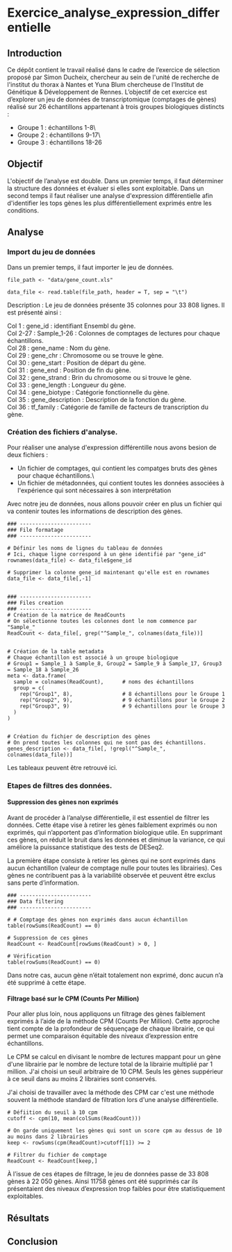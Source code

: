 # Exercice_analyse_expression_differentielle

## Introduction
Ce dépôt contient le travail réalisé dans le cadre de l’exercice de sélection proposé par Simon Ducheix, chercheur au sein de l'unité de recherche de l'institut du thorax à Nantes et Yuna Blum chercheuse de l'Institut de Génétique & Développement de Rennes.
L’objectif de cet exercice est d’explorer un jeu de données de transcriptomique (comptages de gènes) réalisé sur 26 échantillons appartenant à trois groupes biologiques distincts :

- Groupe 1 : échantillons 1-8\
- Groupe 2 : échantillons 9-17\
- Groupe 3 : échantillons 18-26

## Objectif
L'objectif de l’analyse est double. Dans un premier temps, il faut déterminer la structure des données et évaluer si elles sont exploitable. Dans un second temps il faut réaliser une analyse d'expression différentielle afin d'identifier les tops gènes les plus différentiellement exprimés entre les conditions.

## Analyse

### Import du jeu de données
Dans un premier temps, il faut importer le jeu de données.
```
file_path <- "data/gene_count.xls"

data_file <- read.table(file_path, header = T, sep = "\t")
```

Description :
Le jeu de données présente 35 colonnes pour 33 808 lignes.
Il est présenté ainsi :

Col 1 : gene_id : identifiant Ensembl du gène.\
Col 2-27 : Sample_1-26 : Colonnes de comptages de lectures pour chaque échantillons.\
Col 28 : gene_name : Nom du gène.\
Col 29 : gene_chr : Chromosome ou se trouve le gène.\
Col 30 : gene_start : Position de départ du gène.\
Col 31 : gene_end : Position de fin du gène.\
Col 32 : gene_strand : Brin du chromosome ou si trouve le gène.\
Col 33 : gene_length : Longueur du gène.\
Col 34 : gene_biotype : Catégorie fonctionnelle du gène.\
Col 35 : gene_description : Description de la fonction du gène.\
Col 36 : tf_family : Catégorie de famille de facteurs de transcription du gène.


### Création des fichiers d'analyse.

Pour réaliser une analyse d'expression différentille nous avons besion de deux fichiers : 

- Un fichier de comptages, qui contient les compatges bruts des gènes pour chaque échantillons.\
- Un fichier de métadonnées, qui contient toutes les données associées à l'expérience qui sont nécessaires à son interprétation

Avec notre jeu de données, nous allons pouvoir créer en plus un fichier qui va contenir toutes les informations de description des gènes.

```
### -----------------------
### File formatage
### -----------------------

# Définir les noms de lignes du tableau de données
# Ici, chaque ligne correspond à un gène identifié par "gene_id"
rownames(data_file) <- data_file$gene_id  

# Supprimer la colonne gene_id maintenant qu'elle est en rownames
data_file <- data_file[,-1]  


### -----------------------
### Files creation
### -----------------------
# Création de la matrice de ReadCounts
# On sélectionne toutes les colonnes dont le nom commence par "Sample_"
ReadCount <- data_file[, grep("^Sample_", colnames(data_file))]


# Création de la table metadata
# Chaque échantillon est associé à un groupe biologique
# Group1 = Sample_1 à Sample_8, Group2 = Sample_9 à Sample_17, Group3 = Sample_18 à Sample_26
meta <- data.frame(
  sample = colnames(ReadCount),      # noms des échantillons
  group = c(
    rep("Group1", 8),                # 8 échantillons pour le Groupe 1
    rep("Group2", 9),                # 9 échantillons pour le Groupe 2
    rep("Group3", 9)                 # 9 échantillons pour le Groupe 3
  )
)


# Création du fichier de description des gènes
# On prend toutes les colonnes qui ne sont pas des échantillons.
genes_description <- data_file[, !grepl("^Sample_", colnames(data_file))]

```

Les tableaux peuvent être retrouvé ici.

### Etapes de filtres des données.
#### Suppression des gènes non exprimés

Avant de procéder à l’analyse différentielle, il est essentiel de filtrer les données.
Cette étape vise à retirer les gènes faiblement exprimés ou non exprimés, qui n’apportent pas d’information biologique utile.
En supprimant ces gènes, on réduit le bruit dans les données et diminue la variance, ce qui améliore la puissance statistique des tests de DESeq2.

La première étape consiste à retirer les gènes qui ne sont exprimés dans aucun échantillon (valeur de comptage nulle pour toutes les librairies).
Ces gènes ne contribuent pas à la variabilité observée et peuvent être exclus sans perte d’information.

```
### -----------------------
### Data filtering
### -----------------------

# # Comptage des gènes non exprimés dans aucun échantillon
table(rowSums(ReadCount) == 0)

# Suppression de ces gènes
ReadCount <- ReadCount[rowSums(ReadCount) > 0, ]

# Vérification
table(rowSums(ReadCount) == 0)
```
Dans notre cas, aucun gène n’était totalement non exprimé, donc aucun n’a été supprimé à cette étape.

#### Filtrage basé sur le CPM (Counts Per Million)

Pour aller plus loin, nous appliquons un filtrage des gènes faiblement exprimés à l’aide de la méthode CPM (Counts Per Million).
Cette approche tient compte de la profondeur de séquençage de chaque librairie, ce qui permet une comparaison équitable des niveaux d’expression entre échantillons.

Le CPM se calcul en divisant le nombre de lectures mappant pour un gène d'une librairie par le nombre de lecture total de la librairie multiplié par 1 million.
J'ai choisi un seuil arbitraire de 10 CPM. Seuls les gènes suppérieur à ce seuil dans au moins 2 librairies sont conservés.

J'ai choisi de travailler avec la méthode des CPM car c'est une méthode souvent la méthode standard de filtration lors d'une analyse différentielle.

```
# Défiition du seuil à 10 cpm
cutoff <- cpm(10, mean(colSums(ReadCount)))

# On garde uniquement les gènes qui sont un score cpm au dessus de 10 au moins dans 2 librairies
keep <- rowSums(cpm(ReadCount)>cutoff[1]) >= 2

# Filtrer du fichier de comptage
ReadCount <- ReadCount[keep,]
```

À l’issue de ces étapes de filtrage, le jeu de données passe de 33 808 gènes à 22 050 gènes. Ainsi 11758 gènes ont été supprimés car ils présentaient des niveaux d’expression trop faibles pour être statistiquement exploitables.

## Résultats

## Conclusion
